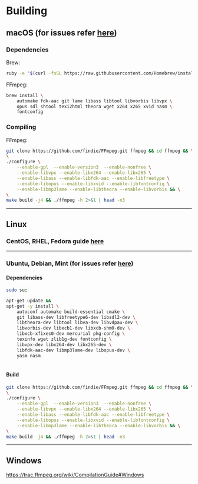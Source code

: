 # Building 

## macOS (for issues refer [here](https://trac.ffmpeg.org/wiki/CompilationGuide/macOS))

### Dependencies

Brew: 
```bash
ruby -e "$(curl -fsSL https://raw.githubusercontent.com/Homebrew/install/master/install)"
```

FFmpeg: 
```bash
brew install \
    automake fdk-aac git lame libass libtool libvorbis libvpx \
    opus sdl shtool texi2html theora wget x264 x265 xvid nasm \
    fontconfig
```

### Compiling

FFmpeg:
```bash
git clone https://github.com/findie/FFmpeg.git ffmpeg && cd ffmpeg && \
\
./configure \
    --enable-gpl  --enable-version3  --enable-nonfree \
    --enable-libvpx --enable-libx264 --enable-libx265 \
    --enable-libass --enable-libfdk-aac --enable-libfreetype \
    --enable-libopus --enable-libxvid --enable-libfontconfig \
    --enable-libmp3lame --enable-libtheora --enable-libvorbis && \
\
make build -j4 && ./ffmpeg -h 2>&1 | head -n3
```
___

## Linux

### CentOS, RHEL, Fedora guide [here](https://trac.ffmpeg.org/wiki/CompilationGuide/Centos)

___

### Ubuntu, Debian, Mint (for issues refer [here](https://trac.ffmpeg.org/wiki/CompilationGuide/Ubuntu))

#### Dependencies

```bash
sudo su;

apt-get update && 
apt-get -y install \
    autoconf automake build-essential cmake \
    git libass-dev libfreetype6-dev libsdl2-dev \
    libtheora-dev libtool libva-dev libvdpau-dev \
    libvorbis-dev libxcb1-dev libxcb-shm0-dev \
    libxcb-xfixes0-dev mercurial pkg-config \
    texinfo wget zlib1g-dev fontconfig \
    libvpx-dev libx264-dev libx265-dev \
    libfdk-aac-dev libmp3lame-dev libopus-dev \
    yasm nasm
    
```
#### Build
```bash
git clone https://github.com/findie/FFmpeg.git ffmpeg && cd ffmpeg && \
\
./configure \
    --enable-gpl  --enable-version3  --enable-nonfree \
    --enable-libvpx --enable-libx264 --enable-libx265 \
    --enable-libass --enable-libfdk-aac --enable-libfreetype \
    --enable-libopus --enable-libxvid --enable-libfontconfig \
    --enable-libmp3lame --enable-libtheora --enable-libvorbis && \
\
make build -j4 && ./ffmpeg -h 2>&1 | head -n3
```
___

## Windows
https://trac.ffmpeg.org/wiki/CompilationGuide#Windows